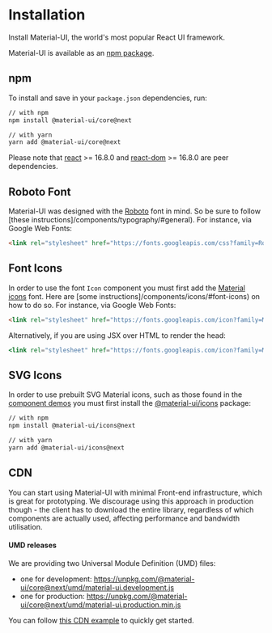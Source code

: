 # Installation

<p class="description">Install Material-UI, the world's most popular React UI framework.</p>

Material-UI is available as an [npm package](https://www.npmjs.com/package/@material-ui/core).

## npm

To install and save in your `package.json` dependencies, run:

```sh
// with npm
npm install @material-ui/core@next

// with yarn
yarn add @material-ui/core@next
```

Please note that [react](https://www.npmjs.com/package/react) >= 16.8.0 and [react-dom](https://www.npmjs.com/package/react-dom) >= 16.8.0 are peer dependencies.

## Roboto Font

Material-UI was designed with the [Roboto](https://fonts.google.com/specimen/Roboto)
font in mind. So be sure to follow [these instructions]/components/typography/#general).
For instance, via Google Web Fonts:

```html
<link rel="stylesheet" href="https://fonts.googleapis.com/css?family=Roboto:300,400,500" />
```

## Font Icons

In order to use the font `Icon` component you must first add the [Material icons](https://material.io/tools/icons/) font.
Here are [some instructions]/components/icons/#font-icons)
on how to do so.
For instance, via Google Web Fonts:
```html
<link rel="stylesheet" href="https://fonts.googleapis.com/icon?family=Material+Icons" />
```

Alternatively, if you are using JSX over HTML to render the head:
```jsx
<link rel="stylesheet" href="https://fonts.googleapis.com/icon?family=Material+Icons" />
```

## SVG Icons

In order to use prebuilt SVG Material icons, such as those found in the [component demos](/demos/app-bar/)
you must first install the [@material-ui/icons](https://www.npmjs.com/package/@material-ui/icons) package:

```sh
// with npm
npm install @material-ui/icons@next

// with yarn
yarn add @material-ui/icons@next
```

## CDN

You can start using Material-UI with minimal Front-end infrastructure,
which is great for prototyping. We discourage using this approach in production though -
the client has to download the entire library, regardless of which components are actually used,
affecting performance and bandwidth utilisation.

#### UMD releases

We are providing two Universal Module Definition (UMD) files:

- one for development: https://unpkg.com/@material-ui/core@next/umd/material-ui.development.js
- one for production: https://unpkg.com/@material-ui/core@next/umd/material-ui.production.min.js

You can follow [this CDN example](https://github.com/mui-org/material-ui/tree/next/examples/cdn-next) to quickly get started.
